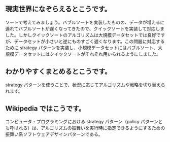 ## 現実世界になぞらえるとこうです。

ソートで考えてみましょう。バブルソートを実装したものの、データが増えるに連れてバブルソートが遅くなってきたので、クイックソートを実装して対応しました。しかしクイックソートのアルゴリズムは大規模データセットでは良好ですが、データセットが小さいと逆にものすごく遅くなります。この問題に対応するために strategy パターンを実装し、小規模データセットにはバブルソート、大規模データセットにはクイックソートがそれぞれ用いられるようにしました。

## わかりやすくまとめるとこうです。

strategy パターンを使うことで、状況に応じてアルゴリズムや戦略を切り替えられます。

## Wikipedia ではこうです。

コンピュータ・プログラミングにおける strategy パターン（policy パターンとも呼ばれる）は、アルゴリズムの振舞いを実行時に指定できるようにするための振舞い系ソフトウェアデザインパターンである。
